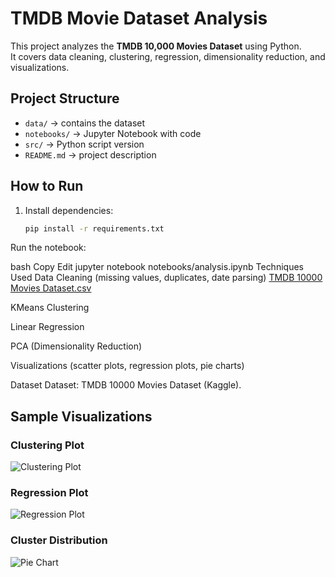 # TMDB Movie Dataset Analysis

This project analyzes the **TMDB 10,000 Movies Dataset** using Python.  
It covers data cleaning, clustering, regression, dimensionality reduction, and visualizations.

## Project Structure
- `data/` → contains the dataset
- `notebooks/` → Jupyter Notebook with code
- `src/` → Python script version
- `README.md` → project description

## How to Run
1. Install dependencies:  
   ```bash
   pip install -r requirements.txt
Run the notebook:

bash
Copy
Edit
jupyter notebook notebooks/analysis.ipynb
Techniques Used
Data Cleaning (missing values, duplicates, date parsing)
[TMDB 10000 Movies Dataset.csv](https://github.com/user-attachments/files/21818018/TMDB.10000.Movies.Dataset.csv)

KMeans Clustering

Linear Regression

PCA (Dimensionality Reduction)

Visualizations (scatter plots, regression plots, pie charts)

Dataset
Dataset: TMDB 10000 Movies Dataset (Kaggle).

## Sample Visualizations

### Clustering Plot
![Clustering Plot](images/Picture1.png)

### Regression Plot
![Regression Plot](images/Picture2.png)

### Cluster Distribution
![Pie Chart](images/Picture3.png)


